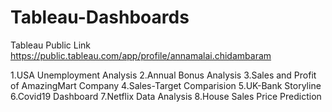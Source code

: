 # Tableau-Dashboards
Tableau Public Link
https://public.tableau.com/app/profile/annamalai.chidambaram

1.USA Unemployment Analysis
2.Annual Bonus Analysis
3.Sales and Profit of AmazingMart Company
4.Sales-Target Comparision
5.UK-Bank Storyline
6.Covid19 Dashboard
7.Netflix Data Analysis
8.House Sales Price Prediction
